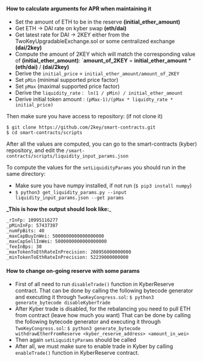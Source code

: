 #### How to calculate arguments for APR when maintaining it
- Set the amount of ETH to be in the reserve **(initial_ether_amount)**
- Get ETH -> DAI rate on kyber swap **(eth/dai)**
- Get latest rate for DAI -> 2KEY either from the TwoKeyUpgradableExchange.sol 
or some centralized exchange **(dai/2key)**
- Compute the amount of 2KEY which will match the corresponding value of **(initial_ether_amount)**:
`**amount_of_2KEY** = **initial_ether_amount** * **(eth/dai)** / **(dai/2key)**
- Derive the `initial_price` = `initial_ether_amount/amount_of_2KEY`
- Set `pMin` (minimal supported price factor)
- Set `pMax` (maximal supported price factor)
- Derive the `liquidity_rate` : ` ln(1 / pMin) / initial_ether_amount`
- Derive initial token amount : ` (pMax-1)/(pMax * liquidty_rate * initial_price) ` 

 Then make sure you have access to repository: (if not clone it)
 ```$xslt
$ git clone https://github.com/2key/smart-contracts.git
$ cd smart-contracts/scripts
```  
 After all the values are computed, you can go to the smart-contracts (kyber) repository, and edit the 
 `/smart-contracts/scripts/liquidity_input_params.json`
 
 To compute the values for the `setLiquidityParams` you should run in the same directory:  
 -  Make sure you have numpy installed, if not run (`$ pip3 install numpy`)
 - `$ python3 get_liquidity_params.py --input liquidity_input_params.json --get params`

**_This is how the output should look like:**_ 

```angular2html
_rInFp: 10995116277
_pMinInFp: 57437387
_numFpBits: 40
_maxCapBuyInWei: 5000000000000000000
_maxCapSellInWei: 5000000000000000000
_feeInBps: 30
_maxTokenToEthRateInPrecision: 208956000000000
_minTokenToEthRateInPrecision: 52239000000000
```

#### How to change on-going reserve with some params

- First of all need to run `disableTrade()` function in KyberReserve contract. That
can be done by calling the following bytecode generator 
and executing it through `TwoKeyCongress.sol`: `$ python3 generate_bytecode disableKyberTrade`
- After Kyber trade is disabled, for the rebalancing you need to pull ETH from contract (leave how much you want)
That can be done by calling the following bytecode generator and executing it through `TwoKeyCongress.sol`:
 `$ python3 generate_bytecode withdrawEtherFromReserve <kyber_reserve_address> <amount_in_wei>`
- Then again `setLiquidityParams` should be called
- After all, we must make sure to enable trade in Kyber by calling 
 `enableTrade()` function in KyberReserve contract. 

